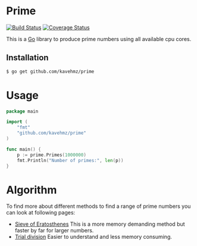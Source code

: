 Prime
=========
[![Build Status](https://travis-ci.org/kavehmz/prime.svg)](https://travis-ci.org/kavehmz/prime)
[![Coverage Status](https://coveralls.io/repos/kavehmz/prime/badge.svg?branch=master&service=github)](https://coveralls.io/github/kavehmz/prime?branch=master)

This is a [Go](http://golang.org) library to produce prime numbers using all available cpu cores.

## Installation

```bash
$ go get github.com/kavehmz/prime
```

# Usage

```go
package main

import (
	"fmt"
	"github.com/kavehmz/prime"
)

func main() {
	p := prime.Primes(1000000)
	fmt.Println("Number of primes:", len(p))
}
```
# Algorithm
To find more about different methods to find a range of prime numbers you can look at following pages:

* [Sieve of Eratosthenes](https://en.wikipedia.org/wiki/Sieve_of_Eratosthenes) This is a more memory demanding method but faster by far for larger numbers.
* [Trial division](https://en.wikipedia.org/wiki/Trial_division) Easier to understand and less memory consuming.
